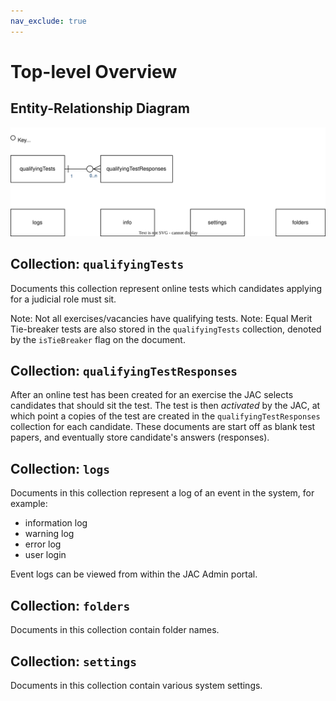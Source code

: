 ```yaml
---
nav_exclude: true
---
```

# Top-level Overview


## Entity-Relationship Diagram

![](top-level-qt.svg)


## Collection: `qualifyingTests`

Documents this collection represent online tests which candidates applying for a judicial role must sit.

Note: Not all exercises/vacancies have qualifying tests.
Note: Equal Merit Tie-breaker tests are also stored in the `qualifyingTests` collection, denoted by the
`isTieBreaker` flag on the document.


## Collection: `qualifyingTestResponses`

After an online test has been created for an exercise the JAC selects candidates that should sit the test.
The test is then _activated_ by the JAC, at which point a copies of the test are created in the `qualifyingTestResponses`
collection for each candidate. These documents are start off as blank test papers, and eventually store
candidate's answers (responses).


## Collection: `logs`

Documents in this collection represent a log of an event in the system, for example:
- information log
- warning log
- error log
- user login

Event logs can be viewed from within the JAC Admin portal.


## Collection: `folders`

Documents in this collection contain folder names.


## Collection: `settings`

Documents in this collection contain various system settings.

